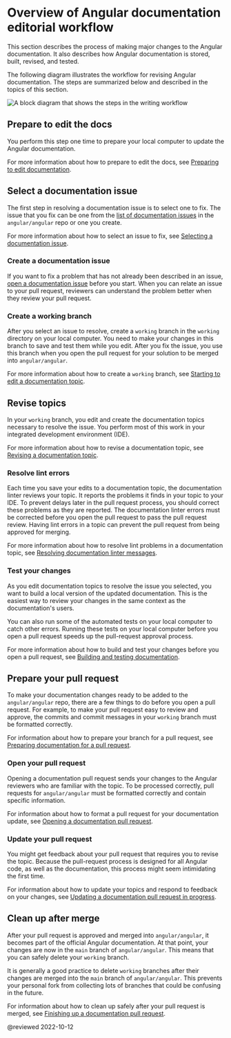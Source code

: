 # Overview of Angular documentation editorial workflow

This section describes the process of making major changes to the Angular documentation.
It also describes how Angular documentation is stored, built, revised, and tested.

The following diagram illustrates the workflow for revising Angular documentation.
The steps are summarized below and described in the topics of this section.

<div class="lightbox">

<!-- Image source is found in angular/aio/src/assets/images/doc-contribute-images.sketch, in the sketch page that matches this topic's filename -->
<img alt="A block diagram that shows the steps in the writing workflow" src="generated/images/guide/doc-update-overview/writing-workflow.png">

</div>

## Prepare to edit the docs

You perform this step one time to prepare your local computer to update the Angular documentation.

For more information about how to prepare to edit the docs, see [Preparing to edit documentation](guide/doc-prepare-to-edit).

## Select a documentation issue

The first step in resolving a documentation issue is to select one to fix.
The issue that you fix can be one from the [list of documentation issues](https://github.com/angular/angular/issues?q=is%3Aissue+is%3Aopen+label%3A%22comp%3A+docs%22) in the `angular/angular` repo or one you create.

For more information about how to select an issue to fix, see [Selecting a documentation issue](guide/doc-select-issue).

### Create a documentation issue

If you want to fix a problem that has not already been described in an issue, [open a documentation issue](https://github.com/angular/angular/issues/new?assignees=&labels=&template=3-docs-bug.yaml) before you start.
When you can relate an issue to your pull request, reviewers can understand the problem better when they review your pull request.

### Create a working branch

After you select an issue to resolve, create a `working` branch in the `working` directory on your local computer.
You need to make your changes in this branch to save and test them while you edit.
After you fix the issue, you use this branch when you open the pull request for your solution to be merged into `angular/angular`.

For more information about how to create a `working` branch, see [Starting to edit a documentation topic](guide/doc-update-start).

## Revise topics

In your `working` branch, you edit and create the documentation topics necessary to resolve the issue.
You perform most of this work in your integrated development environment \(IDE\).

For more information about how to revise a documentation topic, see [Revising a documentation topic](guide/doc-editing).

### Resolve lint errors

Each time you save your edits to a documentation topic, the documentation linter reviews your topic.
It reports the problems it finds in your topic to your IDE.
To prevent delays later in the pull request process, you should correct these problems as they are reported.
The documentation linter errors must be corrected before you open the pull request to pass the pull request review.
Having lint errors in a topic can prevent the pull request from being approved for merging.

For more information about how to resolve lint problems in a documentation topic, see [Resolving documentation linter messages](guide/docs-lint-errors).

### Test your changes

As you edit documentation topics to resolve the issue you selected, you want to build a local version of the updated documentation.
This is the easiest way to review your changes in the same context as the documentation's users.

You can also run some of the automated tests on your local computer to catch other errors.
Running these tests on your local computer before you open a pull request speeds up the pull-request approval process.

For more information about how to build and test your changes before you open a pull request, see [Building and testing documentation](guide/doc-build-test).

## Prepare your pull request

To make your documentation changes ready to be added to the `angular/angular` repo, there are a few things to do before you open a pull request.
For example, to make your pull request easy to review and approve, the commits and commit messages in your `working` branch must be formatted correctly.

For information about how to prepare your branch for a pull request, see [Preparing documentation for a pull request](guide/doc-pr-prep).

### Open your pull request

Opening a documentation pull request sends your changes to the Angular reviewers who are familiar with the topic.
To be processed correctly, pull requests for `angular/angular` must be formatted correctly and contain specific information.

For information about how to format a pull request for your documentation update, see [Opening a documentation pull request](guide/doc-pr-open).

### Update your pull request

You might get feedback about your pull request that requires you to revise the topic.
Because the pull-request process is designed for all Angular code, as well as the documentation, this process might seem intimidating the first time.

For information about how to update your topics and respond to feedback on your changes, see [Updating a documentation pull request in progress](guide/doc-pr-update).

## Clean up after merge

After your pull request is approved and merged into `angular/angular`, it becomes part of the official Angular documentation.
At that point, your changes are now in the `main` branch of `angular/angular`.
This means that you can safely delete your `working` branch.

It is generally a good practice to delete `working` branches after their changes are merged into the `main` branch of `angular/angular`.
This prevents your personal fork from collecting lots of branches that could be confusing in the future.

For information about how to clean up safely after your pull request is merged, see [Finishing up a documentation pull request](guide/doc-edit-finish).

<!-- links -->

<!-- external links -->

<!-- end links -->

@reviewed 2022-10-12

